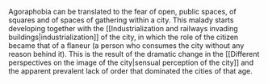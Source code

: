 Agoraphobia can be translated to the fear of open, public spaces, of squares and of spaces of gathering within a city. This malady starts developing together with the [[Industrialization and railways invading buildings|industrialization]] of the city, in which the role of the citizen became that of a flaneur (a person who consumes the city without any reason behind it). This is the result of the dramatic change in the [[Different perspectives on the image of the city|sensual perception of the city]] and the apparent prevalent lack of order that dominated the cities of that age. 